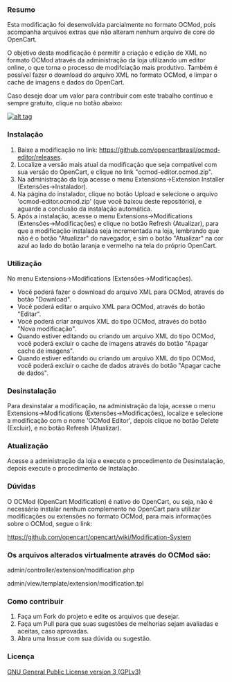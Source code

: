 ### Resumo

Esta modificação foi desenvolvida parcialmente no formato OCMod, pois acompanha arquivos extras que não alteram nenhum arquivo de core do OpenCart.

O objetivo desta modificação é permitir a criação e edição de XML no formato OCMod através da administração da loja utilizando um editor online, o que torna o processo de modifciação mais produtivo. Também é possível fazer o download do arquivo XML no formato OCMod, e limpar o cache de imagens e dados do OpenCart.

Caso deseje doar um valor para contribuir com este trabalho continuo e sempre gratuito, clique no botão abaixo:

[![alt tag](https://www.paypalobjects.com/pt_BR/BR/i/btn/btn_donateCC_LG.gif)](https://www.paypal.com/cgi-bin/webscr?cmd=_s-xclick&hosted_button_id=7G9TR9PXS6G5J)

### Instalação

 1. Baixe a modificação no link: https://github.com/opencartbrasil/ocmod-editor/releases.
 2. Localize a versão mais atual da modificação que seja compatível com sua versão do OpenCart, e clique no link "ocmod-editor.ocmod.zip".
 3. Na administração da loja acesse o menu Extensions->Extension Installer (Extensões->Instalador).
 4. Na página do instalador, clique no botão Upload e selecione o arquivo 'ocmod-editor.ocmod.zip' (que você baixou deste repositório), e aguarde a conclusão da instalação automática.
 5. Após a instalação, acesse o menu Extensions->Modifications (Extensões->Modificações) e clique no botão Refresh (Atualizar), para que a modificação instalada seja incrementada na loja, lembrando que não é o botão "Atualizar" do navegador, e sim o botão "Atualizar" na cor azul ao lado do botão laranja e vermelho na tela do próprio OpenCart.

### Utilização

No menu Extensions->Modifications (Extensões->Modificações).

- Você poderá fazer o download do arquivo XML para OCMod, através do botão "Download".
- Você poderá editar o arquivo XML para OCMod, através do botão "Editar".
- Você poderá criar arquivos XML do tipo OCMod, através do botão "Nova modificação".
- Quando estiver editando ou criando um arquivo XML do tipo OCMod, você poderá excluir o cache de imagens através do botão "Apagar cache de imagens".
- Quando estiver editando ou criando um arquivo XML do tipo OCMod, você poderá excluir o cache de dados através do botão "Apagar cache de dados".

### Desinstalação

Para desinstalar a modificação, na administração da loja, acesse o menu Extensions->Modifications (Extensões->Modificações),  localize e selecione a modificação com o nome 'OCMod Editor', depois clique no botão Delete (Excluir), e no botão Refresh (Atualizar).

### Atualização

Acesse a administração da loja e execute o procedimento de Desinstalação, depois execute o procedimento de Instalação.

### Dúvidas

O OCMod (OpenCart Modification) é nativo do OpenCart, ou seja, não é necessário instalar nenhum complemento no OpenCart para utilizar modificações ou extensões no formato OCMod, para mais informações sobre o OCMod, segue o link:

https://github.com/opencart/opencart/wiki/Modification-System

### Os arquivos alterados virtualmente através do OCMod são:

admin/controller/extension/modification.php

admin/view/template/extension/modification.tpl

### Como contribuir

 1. Faça um Fork do projeto e edite os arquivos que desejar.
 2. Faça um Pull para que suas sugestões de melhorias sejam avaliadas e aceitas, caso aprovadas.
 3. Abra uma Inssue com sua dúvida ou sugestão.

### Licença

[GNU General Public License version 3 (GPLv3)](https://github.com/opencartbrasil/ocmod-editor/blob/master/LICENSE)
